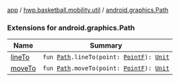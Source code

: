 [app](../../index.md) / [hwp.basketball.mobility.util](../index.md) / [android.graphics.Path](.)

### Extensions for android.graphics.Path

| Name | Summary |
|---|---|
| [lineTo](line-to.md) | `fun `[`Path`](https://developer.android.com/reference/android/graphics/Path.html)`.lineTo(point: `[`PointF`](../-point-f/index.md)`): `[`Unit`](https://kotlinlang.org/api/latest/jvm/stdlib/kotlin/-unit/index.html) |
| [moveTo](move-to.md) | `fun `[`Path`](https://developer.android.com/reference/android/graphics/Path.html)`.moveTo(point: `[`PointF`](../-point-f/index.md)`): `[`Unit`](https://kotlinlang.org/api/latest/jvm/stdlib/kotlin/-unit/index.html) |
